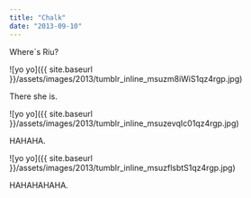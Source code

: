 ```yaml
---
title: "Chalk"
date: "2013-09-10"
---
```


Where´s Riu?

![yo yo]({{ site.baseurl }}/assets/images/2013/tumblr_inline_msuzm8iWiS1qz4rgp.jpg)

There she is.

![yo yo]({{ site.baseurl }}/assets/images/2013/tumblr_inline_msuzevqIc01qz4rgp.jpg)

HAHAHA.

![yo yo]({{ site.baseurl }}/assets/images/2013/tumblr_inline_msuzflsbtS1qz4rgp.jpg)

HAHAHAHAHA.
